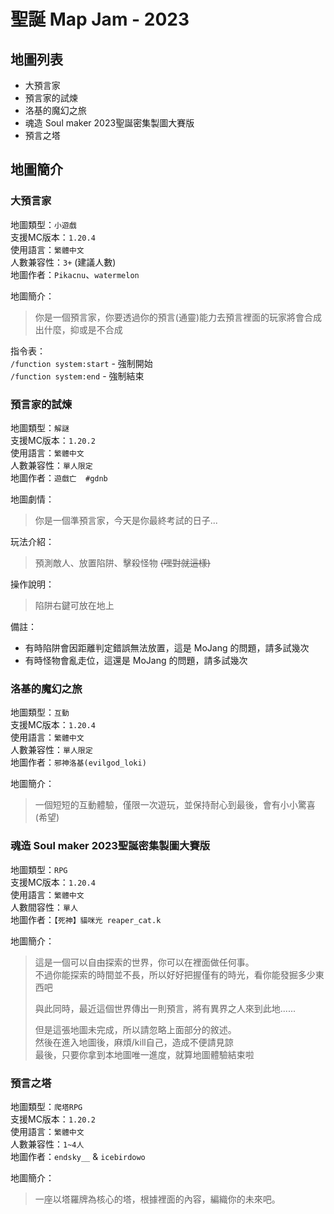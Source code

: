 # 聖誕 Map Jam - 2023

## 地圖列表

- 大預言家
- 預言家的試煉
- 洛基的魔幻之旅
- 魂造 Soul maker 2023聖誕密集製圖大賽版
- 預言之塔

##  地圖簡介

### 大預言家

地圖類型：`小遊戲`  
支援MC版本：`1.20.4`  
使用語言：`繁體中文`  
人數兼容性：`3+` (建議人數)  
地圖作者：`Pikacnu`、`watermelon`  

地圖簡介：
> 你是一個預言家，你要透過你的預言(通靈)能力去預言裡面的玩家將會合成出什麼，抑或是不合成  

指令表：  
`/function system:start` - 強制開始  
`/function system:end` - 強制結束  

### 預言家的試煉

地圖類型：`解謎`  
支援MC版本：`1.20.2`  
使用語言：`繁體中文`  
人數兼容性：`單人限定`  
地圖作者：`遊戲亡  #gdnb`  

地圖劇情：
> 你是一個準預言家，今天是你最終考試的日子...  

玩法介紹：
> 預測敵人、放置陷阱、擊殺怪物 ~~(嘿對就這樣)~~  

操作說明：
> 陷阱右鍵可放在地上  

備註：  
- 有時陷阱會因距離判定錯誤無法放置，這是 MoJang 的問題，請多試幾次
- 有時怪物會亂走位，這還是 MoJang 的問題，請多試幾次

### 洛基的魔幻之旅

地圖類型：`互動`  
支援MC版本：`1.20.4`  
使用語言：`繁體中文`  
人數兼容性：`單人限定`  
地圖作者：`邪神洛基(evilgod_loki)`  

地圖簡介：
> 一個短短的互動體驗，僅限一次遊玩，並保持耐心到最後，會有小小驚喜(希望)  

### 魂造 Soul maker 2023聖誕密集製圖大賽版

地圖類型：`RPG`  
支援MC版本：`1.20.4`  
使用語言：`繁體中文`  
人數間容性：`單人`  
地圖作者：`【死神】貓咪光 reaper_cat.k`  

地圖簡介：  
> 這是一個可以自由探索的世界，你可以在裡面做任何事。  
> 不過你能探索的時間並不長，所以好好把握僅有的時光，看你能發掘多少東西吧  
> 
> 與此同時，最近這個世界傳出一則預言，將有異界之人來到此地......  
> 
> 但是這張地圖未完成，所以請忽略上面部分的敘述。  
> 然後在進入地圖後，麻煩/kill自己，造成不便請見諒  
> 最後，只要你拿到本地圖唯一進度，就算地圖體驗結束啦  

### 預言之塔

地圖類型：`爬塔RPG`  
支援MC版本：`1.20.2`  
使用語言：`繁體中文`  
人數兼容性：`1~4人`  
地圖作者：`endsky__` & `icebirdowo`  

地圖簡介：
> 一座以塔羅牌為核心的塔，根據裡面的內容，編織你的未來吧。
